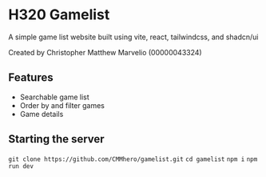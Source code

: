 # H320 Gamelist
A simple game list website built using vite, react, tailwindcss, and shadcn/ui

Created by
Christopher Matthew Marvelio (00000043324)


## Features
- Searchable game list
- Order by and filter games
- Game details

## Starting the server
```git clone https://github.com/CMMhero/gamelist.git```
```cd gamelist```
```npm i```
```npm run dev```
